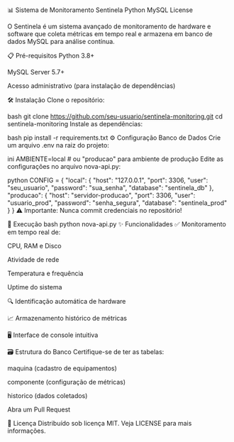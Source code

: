 📊 Sistema de Monitoramento Sentinela
Python
MySQL
License

O Sentinela é um sistema avançado de monitoramento de hardware e software que coleta métricas em tempo real e armazena em banco de dados MySQL para análise contínua.

📋 Pré-requisitos
Python 3.8+

MySQL Server 5.7+

Acesso administrativo (para instalação de dependências)

🛠️ Instalação
Clone o repositório:

bash
git clone https://github.com/seu-usuario/sentinela-monitoring.git
cd sentinela-monitoring
Instale as dependências:

bash
pip install -r requirements.txt
⚙️ Configuração
Banco de Dados
Crie um arquivo .env na raiz do projeto:

ini
AMBIENTE=local  # ou "producao" para ambiente de produção
Edite as configurações no arquivo nova-api.py:

python
CONFIG = {
    "local": {
        "host": "127.0.0.1",
        "port": 3306,
        "user": "seu_usuario",
        "password": "sua_senha",
        "database": "sentinela_db"
    },
    "producao": {
        "host": "servidor-producao",
        "port": 3306,
        "user": "usuario_prod",
        "password": "senha_segura",
        "database": "sentinela_prod"
    }
}
⚠️ Importante: Nunca commit credenciais no repositório!

🚀 Execução
bash
python nova-api.py
✨ Funcionalidades
✅ Monitoramento em tempo real de:

CPU, RAM e Disco

Atividade de rede

Temperatura e frequência

Uptime do sistema

🔍 Identificação automática de hardware

📈 Armazenamento histórico de métricas

🖥️ Interface de console intuitiva

🗃️ Estrutura do Banco
Certifique-se de ter as tabelas:

maquina (cadastro de equipamentos)

componente (configuração de métricas)

historico (dados coletados)


Abra um Pull Request

📄 Licença
Distribuído sob licença MIT. Veja LICENSE para mais informações.

